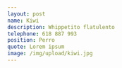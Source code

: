 ```yaml
---
layout: post
name: Kiwi
description: Whippetito flatulento
telephone: 618 887 993
position: Perro
quote: Lorem ipsum
image: /img/upload/kiwi.jpg
---
```



